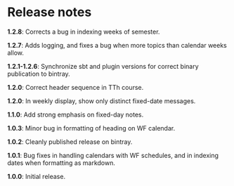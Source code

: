 # Release notes

**1.2.8**:  Corrects a bug in indexing weeks of semester.

**1.2.7**:  Adds logging, and fixes a bug when more topics than calendar weeks allow.

**1.2.1-1.2.6**: Synchronize sbt and plugin versions for correct binary publication to bintray.

**1.2.0**:  Correct header sequence in TTh course.

**1.2.0**:  In weekly display, show only distinct fixed-date messages.

**1.1.0**: Add strong emphasis on fixed-day notes.

**1.0.3**: Minor bug in formatting of heading on WF calendar.

**1.0.2**: Cleanly published release on bintray.

**1.0.1**: Bug fixes in handling calendars with WF schedules, and in indexing dates when formatting as markdown.

**1.0.0**:  Initial release.
